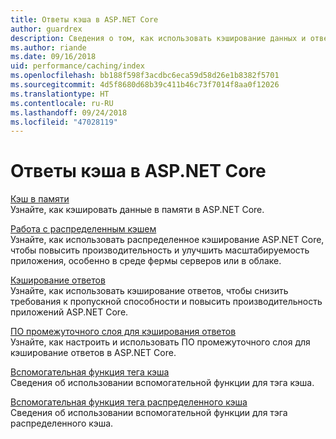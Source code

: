 ```yaml
---
title: Ответы кэша в ASP.NET Core
author: guardrex
description: Сведения о том, как использовать кэширование данных и ответов для повышения производительности приложений ASP.NET Core.
ms.author: riande
ms.date: 09/16/2018
uid: performance/caching/index
ms.openlocfilehash: bb188f598f3acdbc6eca59d58d26e1b8382f5701
ms.sourcegitcommit: 4d5f8680d68b39c411b46c73f7014f8aa0f12026
ms.translationtype: HT
ms.contentlocale: ru-RU
ms.lasthandoff: 09/24/2018
ms.locfileid: "47028119"
---
```

# <a name="cache-responses-in-aspnet-core"></a>Ответы кэша в ASP.NET Core

[Кэш в памяти](xref:performance/caching/memory)  
Узнайте, как кэшировать данные в памяти в ASP.NET Core.

[Работа с распределенным кэшем](xref:performance/caching/distributed)  
Узнайте, как использовать распределенное кэширование ASP.NET Core, чтобы повысить производительность и улучшить масштабируемость приложения, особенно в среде фермы серверов или в облаке.

[Кэширование ответов](xref:performance/caching/response)  
Узнайте, как использовать кэширование ответов, чтобы снизить требования к пропускной способности и повысить производительность приложений ASP.NET Core.

[ПО промежуточного слоя для кэширования ответов](xref:performance/caching/middleware)  
Узнайте, как настроить и использовать ПО промежуточного слоя для кэширование ответов в ASP.NET Core.

[Вспомогательная функция тега кэша](xref:mvc/views/tag-helpers/builtin-th/cache-tag-helper)  
Сведения об использовании вспомогательной функции для тэга кэша.

[Вспомогательная функция тега распределенного кэша](xref:mvc/views/tag-helpers/builtin-th/distributed-cache-tag-helper)  
Сведения об использовании вспомогательной функции для тэга распределенного кэша.
